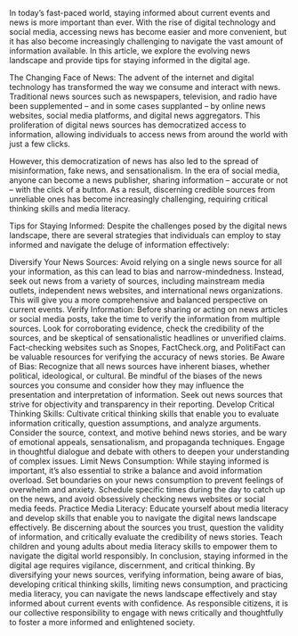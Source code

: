 In today’s fast-paced world, staying informed about current events and news is more important than ever. With the rise of digital technology and social media, accessing news has become easier and more convenient, but it has also become increasingly challenging to navigate the vast amount of information available. In this article, we explore the evolving news landscape and provide tips for staying informed in the digital age.

The Changing Face of News: The advent of the internet and digital technology has transformed the way we consume and interact with news. Traditional news sources such as newspapers, television, and radio have been supplemented – and in some cases supplanted – by online news websites, social media platforms, and digital news aggregators. This proliferation of digital news sources has democratized access to information, allowing individuals to access news from around the world with just a few clicks.

However, this democratization of news has also led to the spread of misinformation, fake news, and sensationalism. In the era of social media, anyone can become a news publisher, sharing information – accurate or not – with the click of a button. As a result, discerning credible sources from unreliable ones has become increasingly challenging, requiring critical thinking skills and media literacy.

Tips for Staying Informed: Despite the challenges posed by the digital news landscape, there are several strategies that individuals can employ to stay informed and navigate the deluge of information effectively:

Diversify Your News Sources: Avoid relying on a single news source for all your information, as this can lead to bias and narrow-mindedness. Instead, seek out news from a variety of sources, including mainstream media outlets, independent news websites, and international news organizations. This will give you a more comprehensive and balanced perspective on current events.
Verify Information: Before sharing or acting on news articles or social media posts, take the time to verify the information from multiple sources. Look for corroborating evidence, check the credibility of the sources, and be skeptical of sensationalistic headlines or unverified claims. Fact-checking websites such as Snopes, FactCheck.org, and PolitiFact can be valuable resources for verifying the accuracy of news stories.
Be Aware of Bias: Recognize that all news sources have inherent biases, whether political, ideological, or cultural. Be mindful of the biases of the news sources you consume and consider how they may influence the presentation and interpretation of information. Seek out news sources that strive for objectivity and transparency in their reporting.
Develop Critical Thinking Skills: Cultivate critical thinking skills that enable you to evaluate information critically, question assumptions, and analyze arguments. Consider the source, context, and motive behind news stories, and be wary of emotional appeals, sensationalism, and propaganda techniques. Engage in thoughtful dialogue and debate with others to deepen your understanding of complex issues.
Limit News Consumption: While staying informed is important, it’s also essential to strike a balance and avoid information overload. Set boundaries on your news consumption to prevent feelings of overwhelm and anxiety. Schedule specific times during the day to catch up on the news, and avoid obsessively checking news websites or social media feeds.
Practice Media Literacy: Educate yourself about media literacy and develop skills that enable you to navigate the digital news landscape effectively. Be discerning about the sources you trust, question the validity of information, and critically evaluate the credibility of news stories. Teach children and young adults about media literacy skills to empower them to navigate the digital world responsibly.
In conclusion, staying informed in the digital age requires vigilance, discernment, and critical thinking. By diversifying your news sources, verifying information, being aware of bias, developing critical thinking skills, limiting news consumption, and practicing media literacy, you can navigate the news landscape effectively and stay informed about current events with confidence. As responsible citizens, it is our collective responsibility to engage with news critically and thoughtfully to foster a more informed and enlightened society.
